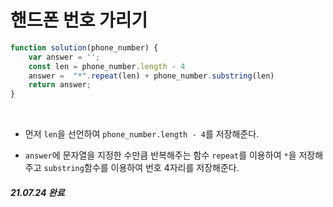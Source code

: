 # 핸드폰 번호 가리기
```javaScript
function solution(phone_number) {
    var answer = '';
    const len = phone_number.length - 4
    answer =  "*".repeat(len) + phone_number.substring(len)
    return answer;
}
```
<br>

- 먼저 `len`을 선언하여 `phone_number.length - 4`를 저장해준다. 

- `answer`에 문자열을 지정한 수만큼 반복해주는 함수 `repeat`를 이용하여 `*`을 저장해주고 `substring`함수를 이용하여 번호 4자리를 저장해준다.



##### 21.07.24 완료


